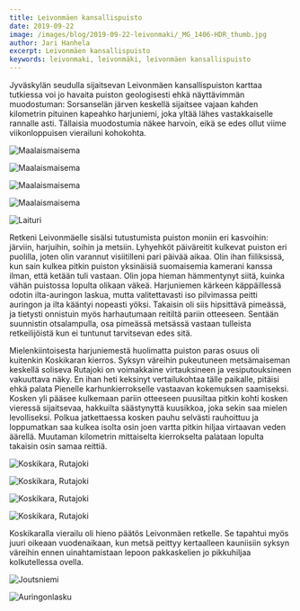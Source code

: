 ```yaml
---
title: Leivonmäen kansallispuisto
date: 2019-09-22
image: /images/blog/2019-09-22-leivonmaki/_MG_1406-HDR_thumb.jpg
author: Jari Hanhela
excerpt: Leivonmäen kansallispuisto
keywords: leivonmaki, leivonmäki, leivonmäen kansallispuisto
---
```


Jyväskylän seudulla sijaitsevan Leivonmäen kansallispuiston karttaa tutkiessa voi jo havaita puiston geologisesti ehkä näyttävimmän muodostuman: Sorsanselän järven keskellä sijaitsee vajaan kahden kilometrin pituinen kapeahko harjuniemi, joka yltää lähes vastakkaiselle rannalle asti. Tällaisia muodostumia näkee harvoin, eikä se edes ollut viime viikonloppuisen vierailuni kohokohta.

![Maalaismaisema](/images/blog/2019-09-22-leivonmaki/_MG_0768-HDR_thumb.jpg)

![Maalaismaisema](/images/blog/2019-09-22-leivonmaki/_MG_0816_thumb.jpg)

![Maalaismaisema](/images/blog/2019-09-22-leivonmaki/_MG_1048_thumb.jpg)

![Maalaismaisema](/images/blog/2019-09-22-leivonmaki/_MG_1071_thumb.jpg)

![Laituri](/images/blog/2019-09-22-leivonmaki/_MG_1094-HDR_thumb.jpg)

Retkeni Leivonmäelle sisälsi tutustumista puiston moniin eri kasvoihin: järviin, harjuihin, soihin ja metsiin. Lyhyehköt päiväreitit kulkevat puiston eri puolilla, joten olin varannut visiitilleni pari päivää aikaa. Olin ihan fiiliksissä, kun sain kulkea pitkin puiston yksinäisiä suomaisemia kamerani kanssa ilman, että ketään tuli vastaan. Olin jopa hieman hämmentynyt siitä, kuinka vähän puistossa lopulta olikaan väkeä. Harjuniemen kärkeen käppäillessä odotin ilta-auringon laskua, mutta valitettavasti iso pilvimassa peitti auringon ja ilta kääntyi nopeasti yöksi. Takaisin oli siis hipsittävä pimeässä, ja tietysti onnistuin myös harhautumaan reitiltä pariin otteeseen. Sentään suunnistin otsalampulla, osa pimeässä metsässä vastaan tulleista retkeilijöistä kun ei tuntunut tarvitsevan edes sitä.

Mielenkiintoisesta harjuniemestä huolimatta puiston paras osuus oli kuitenkin Koskikaran kierros. Syksyn väreihin pukeutuneen metsämaiseman keskellä soliseva Rutajoki on voimakkaine virtauksineen ja vesiputouksineen vakuuttava näky. En ihan heti keksinyt vertailukohtaa tälle paikalle, pitäisi ehkä palata Pienelle karhunkierrokselle vastaavan kokemuksen saamiseksi. Kosken yli pääsee kulkemaan pariin otteeseen puusiltaa pitkin kohti kosken vieressä sijaitsevaa, hakkuilta säästynyttä kuusikkoa, joka sekin saa mielen levolliseksi. Polkua jatkettaessa kosken pauhu selvästi rauhoittuu ja loppumatkan saa kulkea isolta osin joen vartta pitkin hiljaa virtaavan veden äärellä. Muutaman kilometrin mittaiselta kierrokselta palataan lopulta takaisin osin samaa reittiä.

![Koskikara, Rutajoki](/images/blog/2019-09-22-leivonmaki/_MG_1133_thumb.jpg)

![Koskikara, Rutajoki](/images/blog/2019-09-22-leivonmaki/_MG_1170_thumb.jpg)

![Koskikara, Rutajoki](/images/blog/2019-09-22-leivonmaki/_MG_1185_thumb.jpg)

![Koskikara, Rutajoki](/images/blog/2019-09-22-leivonmaki/_MG_1192_thumb.jpg)


Koskikaralla vierailu oli hieno päätös Leivonmäen retkelle. Se tapahtui myös juuri oikeaan vuodenaikaan, kun metsä peittyy kertaalleen kauniisiin syksyn väreihin ennen uinahtamistaan lepoon pakkaskelien jo pikkuhiljaa kolkutellessa ovella.

![Joutsniemi](/images/blog/2019-09-22-leivonmaki/DJI_0668-HDR_thumb.jpg)

![Auringonlasku](/images/blog/2019-09-22-leivonmaki/_MG_1406-HDR_thumb.jpg)
